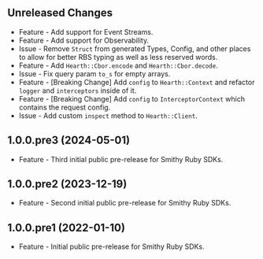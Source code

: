 Unreleased Changes
------------------

* Feature - Add support for Event Streams.
* Feature - Add support for Observability.
* Issue - Remove `Struct` from generated Types, Config, and other places to allow for better RBS typing as well as less reserved words.
* Feature - Add `Hearth::Cbor.encode` and `Hearth::Cbor.decode`.
* Issue - Fix query param `to_s` for empty arrays.
* Feature - [Breaking Change] Add `config` to `Hearth::Context` and refactor `logger` and `interceptors` inside of it.
* Feature - [Breaking Change] Add `config` to `InterceptorContext` which contains the request config.
* Issue - Add custom `inspect` method to `Hearth::Client`.

1.0.0.pre3 (2024-05-01)
------------------

* Feature - Third initial public pre-release for Smithy Ruby SDKs.

1.0.0.pre2 (2023-12-19)
------------------

* Feature - Second initial public pre-release for Smithy Ruby SDKs.

1.0.0.pre1 (2022-01-10)
------------------

* Feature - Initial public pre-release for Smithy Ruby SDKs.